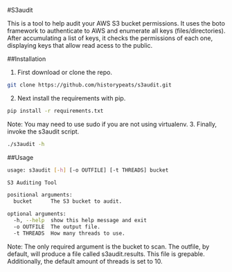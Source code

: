 #S3audit

This is a tool to help audit your AWS S3 bucket permissions. It uses the boto framework to authenticate to AWS and enumerate all keys (files/directories). After accumulating a list of keys, it checks the permissions of each one, displaying keys that allow read acess to the public.

##Installation
1. First download or clone the repo.
```bash
git clone https://github.com/historypeats/s3audit.git
```
2. Next install the requirements with pip.
```bash
pip install -r requirements.txt
```
Note: You may need to use sudo if you are not using virtualenv.
3. Finally, invoke the s3audit script.
```bash
./s3audit -h
```

##Usage
```bash
usage: s3audit [-h] [-o OUTFILE] [-t THREADS] bucket

S3 Auditing Tool

positional arguments:
  bucket      The S3 bucket to audit.

optional arguments:
  -h, --help  show this help message and exit
  -o OUTFILE  The output file.
  -t THREADS  How many threads to use.
```
Note: The only required argument is the bucket to scan. The outfile, by default, will produce a file called s3audit.results. This file is grepable. Additionally, the default amount of threads is set to 10.
